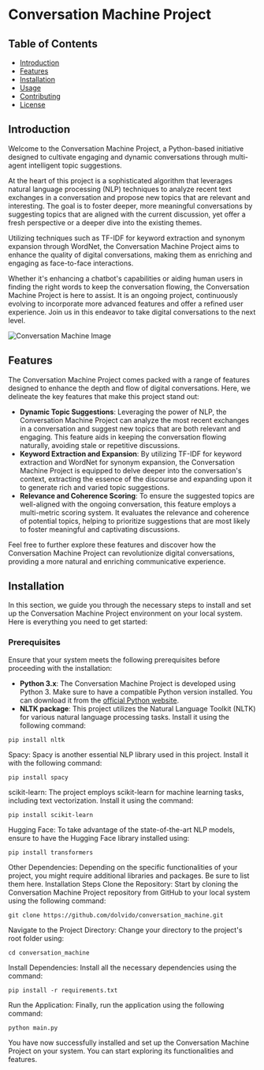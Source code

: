 # Conversation Machine Project

## Table of Contents
- [Introduction](#introduction)
- [Features](#features)
- [Installation](#installation)
- [Usage](#usage)
- [Contributing](#contributing)
- [License](#license)

## Introduction

Welcome to the Conversation Machine Project, a Python-based initiative designed to cultivate engaging and dynamic conversations through multi-agent intelligent topic suggestions.

At the heart of this project is a sophisticated algorithm that leverages natural language processing (NLP) techniques to analyze recent text exchanges in a conversation and propose new topics that are relevant and interesting. The goal is to foster deeper, more meaningful conversations by suggesting topics that are aligned with the current discussion, yet offer a fresh perspective or a deeper dive into the existing themes.

Utilizing techniques such as TF-IDF for keyword extraction and synonym expansion through WordNet, the Conversation Machine Project aims to enhance the quality of digital conversations, making them as enriching and engaging as face-to-face interactions.

Whether it's enhancing a chatbot's capabilities or aiding human users in finding the right words to keep the conversation flowing, the Conversation Machine Project is here to assist. It is an ongoing project, continuously evolving to incorporate more advanced features and offer a refined user experience. Join us in this endeavor to take digital conversations to the next level.

![Conversation Machine Image](conversation_machine.png)

## Features

The Conversation Machine Project comes packed with a range of features designed to enhance the depth and flow of digital conversations. Here, we delineate the key features that make this project stand out:

- **Dynamic Topic Suggestions**: Leveraging the power of NLP, the Conversation Machine Project can analyze the most recent exchanges in a conversation and suggest new topics that are both relevant and engaging. This feature aids in keeping the conversation flowing naturally, avoiding stale or repetitive discussions.
- **Keyword Extraction and Expansion**: By utilizing TF-IDF for keyword extraction and WordNet for synonym expansion, the Conversation Machine Project is equipped to delve deeper into the conversation's context, extracting the essence of the discourse and expanding upon it to generate rich and varied topic suggestions.
- **Relevance and Coherence Scoring**: To ensure the suggested topics are well-aligned with the ongoing conversation, this feature employs a multi-metric scoring system. It evaluates the relevance and coherence of potential topics, helping to prioritize suggestions that are most likely to foster meaningful and captivating discussions.

Feel free to further explore these features and discover how the Conversation Machine Project can revolutionize digital conversations, providing a more natural and enriching communicative experience.

## Installation

In this section, we guide you through the necessary steps to install and set up the Conversation Machine Project environment on your local system. Here is everything you need to get started:

### Prerequisites

Ensure that your system meets the following prerequisites before proceeding with the installation:

- **Python 3.x**: The Conversation Machine Project is developed using Python 3. Make sure to have a compatible Python version installed. You can download it from the [official Python website](https://www.python.org/).
- **NLTK package**: This project utilizes the Natural Language Toolkit (NLTK) for various natural language processing tasks. Install it using the following command:
```
pip install nltk
```
Spacy: Spacy is another essential NLP library used in this project. Install it with the following command:
```
pip install spacy
```
scikit-learn: The project employs scikit-learn for machine learning tasks, including text vectorization. Install it using the command:
```
pip install scikit-learn
```
Hugging Face: To take advantage of the state-of-the-art NLP models, ensure to have the Hugging Face library installed using:
```
pip install transformers
```
Other Dependencies: Depending on the specific functionalities of your project, you might require additional libraries and packages. Be sure to list them here.
Installation Steps
Clone the Repository: Start by cloning the Conversation Machine Project repository from GitHub to your local system using the following command:
```
git clone https://github.com/dolvido/conversation_machine.git
```
Navigate to the Project Directory: Change your directory to the project's root folder using:
```
cd conversation_machine
```
Install Dependencies: Install all the necessary dependencies using the command:
```
pip install -r requirements.txt
```
Run the Application: Finally, run the application using the following command:
```
python main.py
```
You have now successfully installed and set up the Conversation Machine Project on your system. You can start exploring its functionalities and features.
